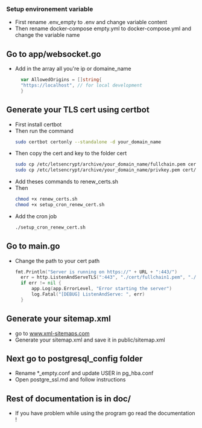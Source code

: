 ### Setup environement variable
 - First rename .env_empty to .env and change variable content 
 - Then rename docker-compose empty.yml to docker-compose.yml and change the variable name

## Go to app/websocket.go
- Add in the array all you're ip or domaine_name
  ```go
    var AllowedOrigins = []string{
	"https://localhost", // for local development
    }
    ```
## Generate your TLS cert using certbot
- First install certbot
- Then run the command
  ```bash
  sudo certbot certonly --standalone -d your_domain_name
  ```
- Then copy the cert and key to the folder cert
    ```bash
    sudo cp /etc/letsencrypt/archive/your_domain_name/fullchain.pem cert/cert.pem
    sudo cp /etc/letsencrypt/archive/your_domain_name/privkey.pem cert/key.pem
    ```
- Add theses commands to renew_certs.sh
- Then
  ```bash
  chmod +x renew_certs.sh
  chmod +x setup_cron_renew_cert.sh
  ```
- Add the cron job
  ```bash
  ./setup_cron_renew_cert.sh
  ```
## Go to main.go
- Change the path to your cert path
  ```go
  fmt.Println("Server is running on https://" + URL + ":443/")
	err = http.ListenAndServeTLS(":443", "./cert/fullchain1.pem", "./cert/privkey1.pem", nil)
	if err != nil {
		app.Log(app.ErrorLevel, "Error starting the server")
		log.Fatal("[DEBUG] ListenAndServe: ", err)
	}
    ```
## Generate your sitemap.xml
- go to  www.xml-sitemaps.com
- Generate your sitemap.xml and save it in public/sitemap.xml

## Next go to postgresql_config folder
- Rename *_empty.conf and update USER in pg_hba.conf
- Open postgre_ssl.md and follow instructions

## Rest of documentation is in doc/
- If you have problem while using the program go read the documentation !